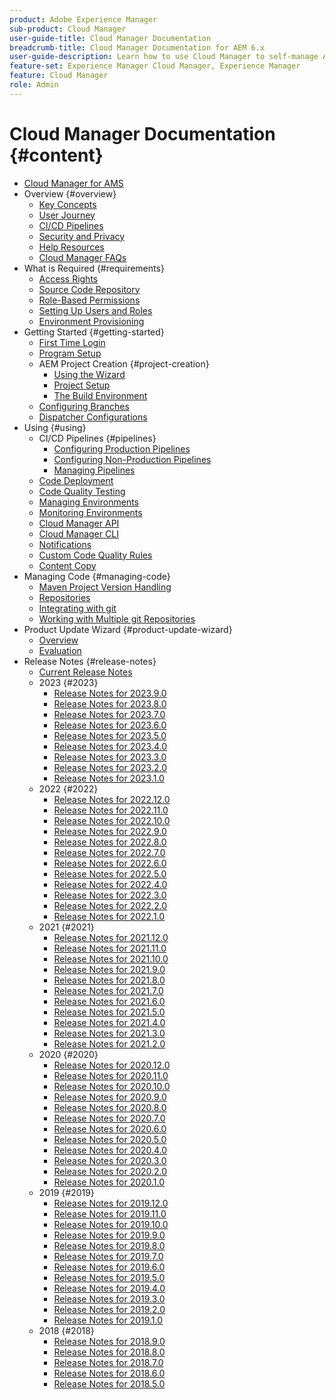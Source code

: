 ```yaml
---
product: Adobe Experience Manager
sub-product: Cloud Manager
user-guide-title: Cloud Manager Documentation
breadcrumb-title: Cloud Manager Documentation for AEM 6.x
user-guide-description: Learn how to use Cloud Manager to self-manage Adobe Experience Manager for AMS in the cloud.
feature-set: Experience Manager Cloud Manager, Experience Manager
feature: Cloud Manager
role: Admin
---
```


# Cloud Manager Documentation {#content}

+ [Cloud Manager for AMS](/help/introduction.md)
+ Overview {#overview}
  + [Key Concepts](/help/overview/key-concepts.md)
  + [User Journey](/help/overview/user-journey.md)
  + [CI/CD Pipelines](/help/overview/ci-cd-pipelines.md)
  + [Security and Privacy](/help/overview/security-and-privacy.md)
  + [Help Resources](/help/overview/help-resources.md)
  + [Cloud Manager FAQs](/help/overview/faqs.md)
+ What is Required {#requirements}
  + [Access Rights](/help/requirements/access-rights.md)
  + [Source Code Repository](/help/requirements/source-code-repository.md)
  + [Role-Based Permissions](/help/requirements/role-based-permissions.md)
  + [Setting Up Users and Roles](/help/requirements/users-and-roles.md)
  + [Environment Provisioning](/help/requirements/environment-provisioning.md)
+ Getting Started {#getting-started}
  + [First Time Login](/help/getting-started/first-time-login.md)
  + [Program Setup](/help/getting-started/program-setup.md)
  + AEM Project Creation {#project-creation}
    + [Using the Wizard](/help/getting-started/using-the-wizard.md)
    + [Project Setup](/help/getting-started/project-setup.md)
    + [The Build Environment](/help/getting-started/build-environment.md)
  + [Configuring Branches](/help/getting-started/configuring-branches.md)
  + [Dispatcher Configurations](/help/getting-started/dispatcher-configurations.md)
+ Using {#using}
  + CI/CD Pipelines {#pipelines}
    + [Configuring Production Pipelines](/help/using/production-pipelines.md)
    + [Configuring Non-Production Pipelines](/help/using/non-production-pipelines.md)
    + [Managing Pipelines](/help/using/managing-pipelines.md)
  + [Code Deployment](/help/using/code-deployment.md)
  + [Code Quality Testing](/help/using/code-quality-testing.md)
  + [Managing Environments](/help/using/managing-environments.md)
  + [Monitoring Environments](/help/using/monitoring-environments.md)
  + [Cloud Manager API](https://developer.adobe.com/experience-cloud/cloud-manager/reference/api/)
  + [Cloud Manager CLI](https://github.com/adobe/aio-cli-plugin-cloudmanager/blob/main/README.md)
  + [Notifications](/help/using/notifications.md)
  + [Custom Code Quality Rules](/help/using/custom-code-quality-rules.md)
  + [Content Copy](/help/using/content-copy.md)
+ Managing Code {#managing-code}
  + [Maven Project Version Handling](/help/managing-code/maven-project-version.md)
  + [Repositories](/help/managing-code/repositories.md)
  + [Integrating with git](/help/managing-code/git-integration.md)
  + [Working with Multiple git Repositories](/help/managing-code/multiple-git-repos.md)
+ Product Update Wizard {#product-update-wizard}
  + [Overview](/help/product-update-wizard/overview.md)
  + [Evaluation](/help/product-update-wizard/evaluation.md)
+ Release Notes {#release-notes}
  + [Current Release Notes](/help/release-notes/current.md)
  + 2023 {#2023}
    + [Release Notes for 2023.9.0](/help/release-notes/2023/2023-9-0.md)
    + [Release Notes for 2023.8.0](/help/release-notes/2023/2023-8-0.md)
    + [Release Notes for 2023.7.0](/help/release-notes/2023/2023-7-0.md)
    + [Release Notes for 2023.6.0](/help/release-notes/2023/2023-6-0.md)
    + [Release Notes for 2023.5.0](/help/release-notes/2023/2023-5-0.md)
    + [Release Notes for 2023.4.0](/help/release-notes/2023/2023-4-0.md)
    + [Release Notes for 2023.3.0](/help/release-notes/2023/2023-3-0.md)
    + [Release Notes for 2023.2.0](/help/release-notes/2023/2023-2-0.md)
    + [Release Notes for 2023.1.0](/help/release-notes/2023/2023-1-0.md)
  + 2022 {#2022}
    + [Release Notes for 2022.12.0](/help/release-notes/2022/2022-12-0.md)
    + [Release Notes for 2022.11.0](/help/release-notes/2022/2022-11-0.md)
    + [Release Notes for 2022.10.0](/help/release-notes/2022/2022-10-0.md)
    + [Release Notes for 2022.9.0](/help/release-notes/2022/2022-9-0.md)
    + [Release Notes for 2022.8.0](/help/release-notes/2022/2022-8-0.md)
    + [Release Notes for 2022.7.0](/help/release-notes/2022/2022-7-0.md)
    + [Release Notes for 2022.6.0](/help/release-notes/2022/2022-6-0.md)
    + [Release Notes for 2022.5.0](/help/release-notes/2022/2022-5-0.md)
    + [Release Notes for 2022.4.0](/help/release-notes/2022/2022-4-0.md)
    + [Release Notes for 2022.3.0](/help/release-notes/2022/2022-3-0.md)
    + [Release Notes for 2022.2.0](/help/release-notes/2022/2022-2-0.md)
    + [Release Notes for 2022.1.0](/help/release-notes/2022/2022-1-0.md)
  + 2021 {#2021}
    + [Release Notes for 2021.12.0](/help/release-notes/2021/2021-12-0.md)
    + [Release Notes for 2021.11.0](/help/release-notes/2021/2021-11-0.md)
    + [Release Notes for 2021.10.0](/help/release-notes/2021/2021-10-0.md)
    + [Release Notes for 2021.9.0](/help/release-notes/2021/2021-9-0.md)
    + [Release Notes for 2021.8.0](/help/release-notes/2021/2021-8-0.md)
    + [Release Notes for 2021.7.0](/help/release-notes/2021/2021-7-0.md)
    + [Release Notes for 2021.6.0](/help/release-notes/2021/2021-6-0.md)
    + [Release Notes for 2021.5.0](/help/release-notes/2021/2021-5-0.md)
    + [Release Notes for 2021.4.0](/help/release-notes/2021/2021-4-0.md)
    + [Release Notes for 2021.3.0](/help/release-notes/2021/2021-3-0.md)
    + [Release Notes for 2021.2.0](/help/release-notes/2021/2021-2-0.md)
  + 2020 {#2020}
    + [Release Notes for 2020.12.0](/help/release-notes/2020/2020-12-0.md)
    + [Release Notes for 2020.11.0](/help/release-notes/2020/2020-11-0.md)
    + [Release Notes for 2020.10.0](/help/release-notes/2020/2020-10-0.md)
    + [Release Notes for 2020.9.0](/help/release-notes/2020/2020-9-0.md)
    + [Release Notes for 2020.8.0](/help/release-notes/2020/2020-8-0.md)
    + [Release Notes for 2020.7.0](/help/release-notes/2020/2020-7-0.md)
    + [Release Notes for 2020.6.0](/help/release-notes/2020/2020-6-0.md)
    + [Release Notes for 2020.5.0](/help/release-notes/2020/2020-5-0.md)
    + [Release Notes for 2020.4.0](/help/release-notes/2020/2020-4-0.md)
    + [Release Notes for 2020.3.0](/help/release-notes/2020/2020-3-0.md)
    + [Release Notes for 2020.2.0](/help/release-notes/2020/2020-2-0.md)
    + [Release Notes for 2020.1.0](/help/release-notes/2020/2020-1-0.md)
  + 2019 {#2019}
    + [Release Notes for 2019.12.0](/help/release-notes/2019/2019-12-0.md)
    + [Release Notes for 2019.11.0](/help/release-notes/2019/2019-11-0.md)
    + [Release Notes for 2019.10.0](/help/release-notes/2019/2019-10-0.md)
    + [Release Notes for 2019.9.0](/help/release-notes/2019/2019-9-0.md)
    + [Release Notes for 2019.8.0](/help/release-notes/2019/2019-8-0.md)
    + [Release Notes for 2019.7.0](/help/release-notes/2019/2019-7-0.md)
    + [Release Notes for 2019.6.0](/help/release-notes/2019/2019-6-0.md)
    + [Release Notes for 2019.5.0](/help/release-notes/2019/2019-5-0.md)
    + [Release Notes for 2019.4.0](/help/release-notes/2019/2019-4-0.md)
    + [Release Notes for 2019.3.0](/help/release-notes/2019/2019-3-0.md)
    + [Release Notes for 2019.2.0](/help/release-notes/2019/2019-2-0.md)
    + [Release Notes for 2019.1.0](/help/release-notes/2019/2019-1-0.md)
  + 2018 {#2018}
    + [Release Notes for 2018.9.0](/help/release-notes/2018/2018-9-0.md)
    + [Release Notes for 2018.8.0](/help/release-notes/2018/2018-8-0.md)
    + [Release Notes for 2018.7.0](/help/release-notes/2018/2018-7-0.md)
    + [Release Notes for 2018.6.0](/help/release-notes/2018/2018-6-0.md)
    + [Release Notes for 2018.5.0](/help/release-notes/2018/2018-5-0.md)
